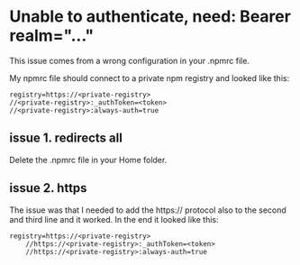 # Unable to authenticate, need: Bearer realm="..."
This issue comes from a wrong configuration in your .npmrc file. 

My npmrc file should connect to a private npm registry and looked like this:

```
registry=https://<private-registry>
//<private-registry>:_authToken=<token>
//<private-registry>:always-auth=true
```

## issue 1. redirects all
Delete the .npmrc file in your Home folder.


## issue 2. https
The issue was that I needed to add the https:// protocol also to the second and third line and it worked. In the end it looked like this:

```
registry=https://<private-registry>
    //https://<private-registry>:_authToken=<token>
    //https://<private-registry>:always-auth=true
```



